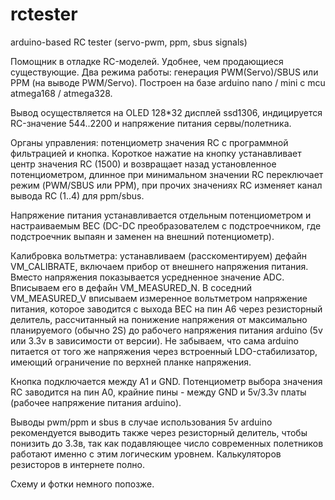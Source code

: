# rctester
arduino-based RC tester (servo-pwm, ppm, sbus signals)


Помощник в отладке RC-моделей. Удобнее, чем продающиеся существующие.
Два режима работы: генерация PWM(Servo)/SBUS или PPM (на выводе PWM/Servo). Построен на базе arduino nano / mini с mcu atmega168 / atmega328.

Вывод осуществляется на OLED 128*32 дисплей ssd1306, индицируется RC-значение 544..2200 и напряжение питания сервы/полетника.

Органы управления: потенциометр значения RC с программной фильтрацией и кнопка. Короткое нажатие на кнопку устанавливает центр значения RC (1500) и возвращает назад установленное потенциометром, длинное при минимальном значении RC переключает режим (PWM/SBUS или PPM), при прочих значениях RC изменяет канал вывода RC (1..4) для ppm/sbus.

Напряжение питания устанавливается отдельным потенциометром и настраиваемым BEC (DC-DC преобразователем с подстроечником, где подстроечник выпаян и заменен на внешний потенциометр). 

Калибровка вольтметра: устанавливаем (расскоментируем) дефайн VM_CALIBRATE, включаем прибор от внешнего напряжения питания. Вместо напряжения показывается усредненное значение ADC. Вписываем его в дефайн VM_MEASURED_N. В соседний VM_MEASURED_V вписываем измеренное вольтметром напряжение питания, которое заводится с выхода BEC на пин A6 через резисторный делитель, рассчитанный на понижение напряжения от максимально планируемого (обычно 2S) до рабочего напряжения питания arduino (5v или 3.3v в зависимости от версии). Не забываем, что сама arduino питается от того же
напряжения через встроенный LDO-стабилизатор, имеющий ограничение по верхней планке напряжения.

Кнопка подключается между A1 и GND. Потенциометр выбора значения RC заводится на пин A0, крайние пины - между GND и 5v/3.3v платы (рабочее напряжение питания arduino). 

Выводы pwm/ppm и sbus в случае использования 5v arduino рекомендуется выводить также через резисторный делитель, чтобы понизить до 3.3в, так как подавляющее число современных полетников работают именно с этим логическим уровнем. Калькуляторов резисторов в интернете полно.

Схему и фотки немного попозже.

